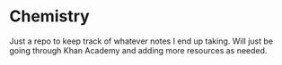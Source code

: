# Chemistry

Just a repo to keep track of whatever notes I end up taking. Will just be going through Khan Academy and adding more resources as needed.